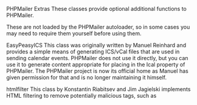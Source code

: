 PHPMailer Extras
These classes provide optional additional functions to PHPMailer.

These are not loaded by the PHPMailer autoloader, so in some cases you may need to require them yourself before using them.

EasyPeasyICS
This class was originally written by Manuel Reinhard and provides a simple means of generating ICS/vCal files that are used in sending calendar events. PHPMailer does not use it directly, but you can use it to generate content appropriate for placing in the Ical property of PHPMailer. The PHPMailer project is now its official home as Manuel has given permission for that and is no longer maintaining it himself.

htmlfilter
This class by Konstantin Riabitsev and Jim Jagielski implements HTML filtering to remove potentially malicious tags, such as <script> or onclick= attributes that can result in XSS attacks. This is a simple filter and is not as comprehensive as HTMLawed or HTMLPurifier, but it's easier to use and considerably better than nothing! PHPMailer does not use it directly, but you may want to apply it to user-supplied HTML before using it as a message body.

NTLM_SASL_client
This class by Manuel Lemos (bundled with permission) adds the ability to authenticate with Microsoft Windows mail servers that use NTLM-based authentication. It is used by PHPMailer if you send via SMTP and set the AuthType property to NTLM; you will also need to use the Realm and Workstation properties. The original source is here.
